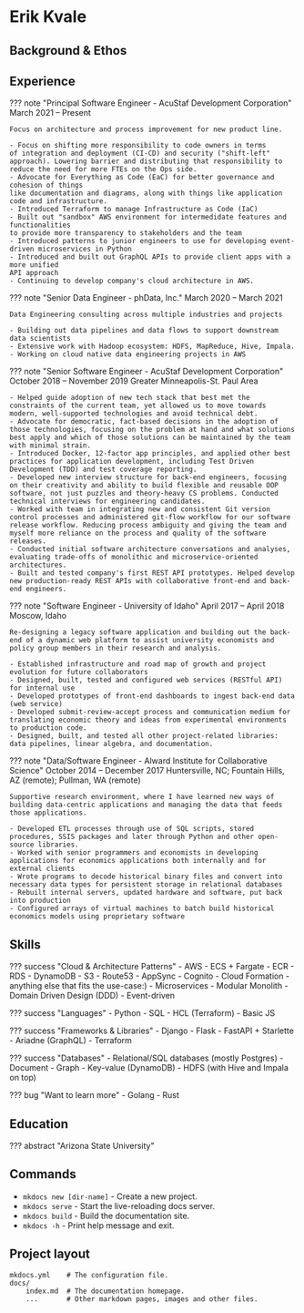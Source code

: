 # Erik Kvale

## Background & Ethos


## Experience
??? note "Principal Software Engineer - AcuStaf Development Corporation"
    March 2021 – Present

    Focus on architecture and process improvement for new product line. 

    - Focus on shifting more responsibility to code owners in terms
    of integration and deployment (CI-CD) and security ("shift-left" approach). Lowering barrier and distributing that responsibility to reduce the need for more FTEs on the Ops side.
    - Advocate for Everything as Code (EaC) for better governance and cohesion of things
    like documentation and diagrams, along with things like application code and infrastructure.
    - Introduced Terraform to manage Infrastructure as Code (IaC)
    - Built out "sandbox" AWS environment for intermedidate features and functionalities
    to provide more transparency to stakeholders and the team
    - Introduced patterns to junior engineers to use for developing event-driven microservices in Python
    - Introduced and built out GraphQL APIs to provide client apps with a more unified 
    API approach
    - Continuing to develop company's cloud architecture in AWS.


??? note "Senior Data Engineer - phData, Inc."
    March 2020 – March 2021
    
    Data Engineering consulting across multiple industries and projects

    - Building out data pipelines and data flows to support downstream data scientists
    - Extensive work with Hadoop ecosystem: HDFS, MapReduce, Hive, Impala.
    - Working on cloud native data engineering projects in AWS


??? note "Senior Software Engineer - AcuStaf Development Corporation"     
    October 2018 – November 2019
    Greater Minneapolis-St. Paul Area

    - Helped guide adoption of new tech stack that best met the constraints of the current team, yet allowed us to move towards modern, well-supported technologies and avoid technical debt.
    - Advocate for democratic, fact-based decisions in the adoption of those technologies, focusing on the problem at hand and what solutions best apply and which of those solutions can be maintained by the team with minimal strain.
    - Introduced Docker, 12-factor app principles, and applied other best practices for application development, including Test Driven Development (TDD) and test coverage reporting.
    - Developed new interview structure for back-end engineers, focusing on their creativity and ability to build flexible and reusable OOP software, not just puzzles and theory-heavy CS problems. Conducted technical interviews for engineering candidates.
    - Worked with team in integrating new and consistent Git version control processes and administered git-flow workflow for our software release workflow. Reducing process ambiguity and giving the team and myself more reliance on the process and quality of the software releases.
    - Conducted initial software architecture conversations and analyses, evaluating trade-offs of monolithic and microservice-oriented architectures.
    - Built and tested company's first REST API prototypes. Helped develop new production-ready REST APIs with collaborative front-end and back-end engineers.


??? note "Software Engineer - University of Idaho"
    April 2017 – April 2018
    Moscow, Idaho

    Re-designing a legacy software application and building out the back-end of a dynamic web platform to assist university economists and policy group members in their research and analysis.

    - Established infrastructure and road map of growth and project evolution for future collaborators
    - Designed, built, tested and configured web services (RESTful API) for internal use
    - Developed prototypes of front-end dashboards to ingest back-end data (web service)
    - Developed submit-review-accept process and communication medium for translating economic theory and ideas from experimental environments to production code.
    - Designed, built, and tested all other project-related libraries: data pipelines, linear algebra, and documentation.


??? note "Data/Software Engineer - Alward Institute for Collaborative Science"
    October 2014 – December 2017
    Huntersville, NC; Fountain Hills, AZ (remote); Pullman, WA (remote)

    Supportive research environment, where I have learned new ways of building data-centric applications and managing the data that feeds those applications.

    - Developed ETL processes through use of SQL scripts, stored procedures, SSIS packages and later through Python and other open-source libraries.
    - Worked with senior programmers and economists in developing applications for economics applications both internally and for external clients
    - Wrote programs to decode historical binary files and convert into necessary data types for persistent storage in relational databases
    - Rebuilt internal servers, updated hardware and software, put back into production
    - Configured arrays of virtual machines to batch build historical economics models using proprietary software

## Skills

??? success "Cloud & Architecture Patterns"
    - AWS
        - ECS + Fargate
        - ECR
        - RDS
        - DynamoDB
        - S3
        - Route53
        - AppSync
        - Cognito
        - Cloud Formation
        - anything else that fits the use-case:)
    - Microservices
    - Modular Monolith
    - Domain Driven Design (DDD)
    - Event-driven

??? success "Languages"
    - Python
    - SQL
    - HCL (Terraform)
    - Basic JS

??? success "Frameworks & Libraries"
    - Django
    - Flask
    - FastAPI + Starlette
    - Ariadne (GraphQL)
    - Terraform

??? success "Databases"
    - Relational/SQL databases (mostly Postgres)
    - Document
    - Graph
    - Key-value (DynamoDB)
    - HDFS (with Hive and Impala on top)

??? bug "Want to learn more"
    - Golang
    - Rust

## Education

??? abstract "Arizona State University"


## Commands

* `mkdocs new [dir-name]` - Create a new project.
* `mkdocs serve` - Start the live-reloading docs server.
* `mkdocs build` - Build the documentation site.
* `mkdocs -h` - Print help message and exit.

## Project layout

    mkdocs.yml    # The configuration file.
    docs/
        index.md  # The documentation homepage.
        ...       # Other markdown pages, images and other files.
